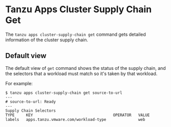 # Tanzu Apps Cluster Supply Chain Get

The `tanzu apps cluster-supply-chain get` command gets detailed information of the cluster supply chain.

## Default view

The default view of `get` command shows the status of the supply chain, and the selectors that a
workload must match so it's taken by that workload.

For example:

```console
$ tanzu apps cluster-supply-chain get source-to-url
---
# source-to-url: Ready
---
Supply Chain Selectors
TYPE     KEY                                   OPERATOR   VALUE
labels   apps.tanzu.vmware.com/workload-type              web
```
